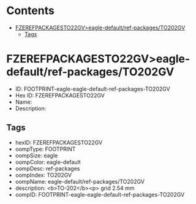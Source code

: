 



Contents
========

* [FZEREFPACKAGESTO22GV>eagle-default/ref-packages/TO202GV](#fzerefpackagesto22gveagle-defaultref-packagesto202gv)
	* [Tags](#tags)

# FZEREFPACKAGESTO22GV>eagle-default/ref-packages/TO202GV

- ID: FOOTPRINT-eagle-eagle-default-ref-packages-TO202GV
- Hex ID: FZEREFPACKAGESTO22GV
- Name: 
- Description: 

## Tags

- hexID: FZEREFPACKAGESTO22GV
- oompType: FOOTPRINT
- oompSize: eagle
- oompColor: eagle-default
- oompDesc: ref-packages
- oompIndex: TO202GV
- oompName: eagle-default/ref-packages/TO202GV
- description: &lt;b&gt;TO-202&lt;/b&gt;&lt;p&gt;&#xD;
grid 2.54 mm
- oompID: FOOTPRINT-eagle-eagle-default-ref-packages-TO202GV
